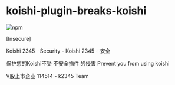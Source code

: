 # koishi-plugin-breaks-koishi

[![npm](https://img.shields.io/npm/v/koishi-plugin-breaks-koishi?style=flat-square)](https://www.npmjs.com/package/koishi-plugin-breaks-koishi)

[Insecure]

Koishi 2345 <small style="color: #0000000A">in</small>Security - Koishi 2345 <small style="color: #0000000A">不</small>安全

保护您的Koishi不受 不安全插件 的侵害
Prevent you from using koishi

V股上市企业 114514 -  k2345 Team
